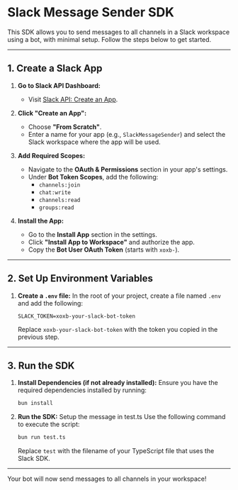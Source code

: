 
# Slack Message Sender SDK

This SDK allows you to send messages to all channels in a Slack workspace using a bot, with minimal setup. Follow the steps below to get started.

---

## 1. Create a Slack App

1. **Go to Slack API Dashboard:**
   - Visit [Slack API: Create an App](https://api.slack.com/apps).

2. **Click "Create an App":**
   - Choose **"From Scratch"**.
   - Enter a name for your app (e.g., `SlackMessageSender`) and select the Slack workspace where the app will be used.

3. **Add Required Scopes:**
   - Navigate to the **OAuth & Permissions** section in your app's settings.
   - Under **Bot Token Scopes**, add the following:
     - `channels:join`
     - `chat:write`
     - `channels:read`
     - `groups:read`

4. **Install the App:**
   - Go to the **Install App** section in the settings.
   - Click **"Install App to Workspace"** and authorize the app.
   - Copy the **Bot User OAuth Token** (starts with `xoxb-`).

---

## 2. Set Up Environment Variables

1. **Create a `.env` file:**
   In the root of your project, create a file named `.env` and add the following:

   ```env
   SLACK_TOKEN=xoxb-your-slack-bot-token
   ```

   Replace `xoxb-your-slack-bot-token` with the token you copied in the previous step.

---

## 3. Run the SDK

1. **Install Dependencies (if not already installed):**
   Ensure you have the required dependencies installed by running:

   ```bash
   bun install
   ```

2. **Run the SDK:**
   Setup the message in test.ts
   Use the following command to execute the script:

   ```bash
   bun run test.ts
   ```

   Replace `test` with the filename of your TypeScript file that uses the Slack SDK.

---

Your bot will now send messages to all channels in your workspace!
